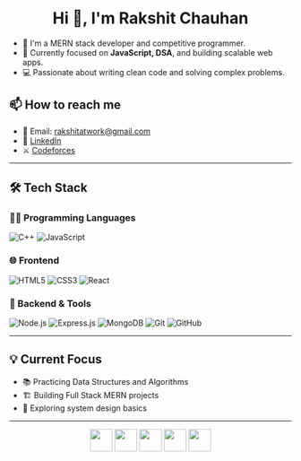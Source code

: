 <h1 align="center">Hi 👋, I'm Rakshit Chauhan</h1>

- 🎯 I'm a MERN stack developer and competitive programmer.  
- 🧠 Currently focused on **JavaScript, DSA**, and building scalable web apps.  
- 💻 Passionate about writing clean code and solving complex problems.  

## 📫 How to reach me
- 📧 Email: rakshitatwork@gmail.com  
- 🔗 [LinkedIn](https://www.linkedin.com/in/rakshit-chauhan-2486a4327/)  
- ⚔️ [Codeforces](https://codeforces.com/profile/rakshit04)

---

## 🛠️ Tech Stack

### 👨‍💻 Programming Languages  
![C++](https://img.shields.io/badge/-C++-00599C?style=flat&logo=c%2B%2B&logoColor=white)
![JavaScript](https://img.shields.io/badge/-JavaScript-F7DF1E?style=flat&logo=javascript&logoColor=black)

### 🌐 Frontend  
![HTML5](https://img.shields.io/badge/-HTML5-E34F26?style=flat&logo=html5&logoColor=white)
![CSS3](https://img.shields.io/badge/-CSS3-1572B6?style=flat&logo=css3)
![React](https://img.shields.io/badge/-React-61DAFB?style=flat&logo=react&logoColor=black)

### 🧰 Backend & Tools  
![Node.js](https://img.shields.io/badge/-Node.js-339933?style=flat&logo=node.js&logoColor=white)
![Express.js](https://img.shields.io/badge/-Express.js-000000?style=flat&logo=express&logoColor=white)
![MongoDB](https://img.shields.io/badge/-MongoDB-47A248?style=flat&logo=mongodb&logoColor=white)
![Git](https://img.shields.io/badge/-Git-F05032?style=flat&logo=git&logoColor=white)
![GitHub](https://img.shields.io/badge/-GitHub-181717?style=flat&logo=github)

---

## 💡 Current Focus

- 📚 Practicing Data Structures and Algorithms  
- 🏗️ Building Full Stack MERN projects  
- 🧩 Exploring system design basics  

---

<div align="center">
  <img src="https://cdn.jsdelivr.net/gh/devicons/devicon/icons/github/github-original.svg" width="40" />
  <img src="https://cdn.jsdelivr.net/gh/devicons/devicon/icons/javascript/javascript-original.svg" width="40" />
  <img src="https://cdn.jsdelivr.net/gh/devicons/devicon/icons/react/react-original.svg" width="40" />
  <img src="https://cdn.jsdelivr.net/gh/devicons/devicon/icons/mongodb/mongodb-original.svg" width="40" />
  <img src="https://cdn.jsdelivr.net/gh/devicons/devicon/icons/cplusplus/cplusplus-original.svg" width="40" />
</div>
